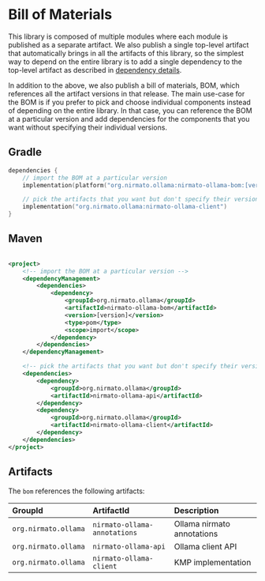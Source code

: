 # Bill of Materials

This library is composed of multiple modules where each module is published as a separate artifact. We also publish a
single top-level artifact that automatically brings in all the artifacts of this library, so the simplest way to depend
on the entire library is to add a single dependency to the top-level artifact as described in
[dependency details](../../README.md#dependency).

In addition to the above, we also publish a bill of materials, BOM, which references all the artifact versions in that
release. The main use-case for the BOM is if you prefer to pick and choose individual components instead of
depending on the entire library. In that case, you can reference the BOM at a particular version and add dependencies
for the components that you want without specifying their individual versions.

## Gradle

```kotlin
dependencies {
    // import the BOM at a particular version
    implementation(platform("org.nirmato.ollama:nirmato-ollama-bom:[version]"))

    // pick the artifacts that you want but don't specify their versions as that's controlled by the BOM
    implementation("org.nirmato.ollama:nirmato-ollama-client")
}
```

## Maven

```xml

<project>
    <!-- import the BOM at a particular version -->
    <dependencyManagement>
        <dependencies>
            <dependency>
                <groupId>org.nirmato.ollama</groupId>
                <artifactId>nirmato-ollama-bom</artifactId>
                <version>[version]</version>
                <type>pom</type>
                <scope>import</scope>
            </dependency>
        </dependencies>
    </dependencyManagement>

    <!-- pick the artifacts that you want but don't specify their versions as that's controlled by the BOM -->
    <dependencies>
        <dependency>
            <groupId>org.nirmato.ollama</groupId>
            <artifactId>nirmato-ollama-api</artifactId>
        </dependency>
        <dependency>
            <groupId>org.nirmato.ollama</groupId>
            <artifactId>nirmato-ollama-client</artifactId>
        </dependency>
    </dependencies>
</project>
```

## Artifacts

The `bom` references the following artifacts:

| GroupId                  | ArtifactId                   | Description                |
|:-------------------------|:-----------------------------|:---------------------------|
| `org.nirmato.ollama`     | `nirmato-ollama-annotations` | Ollama nirmato annotations |
| `org.nirmato.ollama`     | `nirmato-ollama-api`         | Ollama client API          |
| `org.nirmato.ollama`     | `nirmato-ollama-client`      | KMP implementation         |
